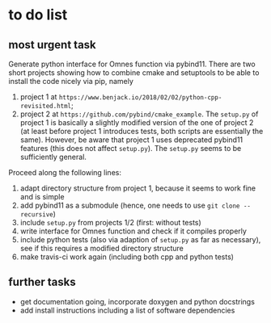 # to do list

## most urgent task

Generate python interface for Omnes function via pybind11.
There are two short projects showing how to combine cmake and setuptools to
be able to install the code nicely via pip, namely
1. project 1 at `https://www.benjack.io/2018/02/02/python-cpp-revisited.html`;
2. project 2 at `https://github.com/pybind/cmake_example`.
The `setup.py` of project 1 is basically a slightly modified version of the one
of project 2 (at least before project 1 introduces tests, both scripts are
essentially the same). However, be aware that project 1 uses deprecated
pybind11 features (this does not affect `setup.py`). The `setup.py` seems to
be sufficiently general.

Proceed along the following lines:
1. adapt directory structure from project 1, because it seems to work fine
   and is simple
2. add pybind11 as a submodule (hence, one needs to use `git clone --recursive`)
3. include `setup.py` from projects 1/2 (first: without tests)
4. write interface for Omnes function and check if it compiles properly
5. include python tests (also via adaption of `setup.py` as far as necessary),
   see if this requires a modified directory structure
6. make travis-ci work again (including both cpp and python tests)

## further tasks

* get documentation going, incorporate doxygen and python docstrings
* add install instructions including a list of software dependencies
